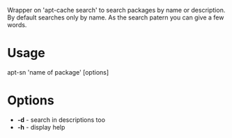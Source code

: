Wrapper on 'apt-cache search' to search packages by name or description. By default searches only by name. As the search patern you can give a few words.

# Usage #

apt-sn 'name of package' [options]

# Options #

* **-d** - search in descriptions too
* **-h** - display help
